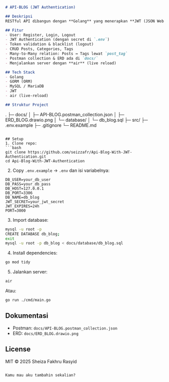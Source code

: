 
```md
# API-BLOG (JWT Authentication)

## Deskripsi
RESTful API dibangun dengan **Golang** yang menerapkan **JWT (JSON Web Token)** untuk autentikasi. Project ini menyediakan fitur register, login, logout (token blacklist), serta CRUD untuk `posts`, `categories`, dan `tags` dengan relasi many-to-many (`post_tag`). Dokumentasi Postman dan ERD disertakan di folder `docs/`.

## Fitur
- User: Register, Login, Logout
- JWT Authentication (dengan secret di `.env`)
- Token validation & blacklist (logout)
- CRUD Posts, Categories, Tags
- Many-to-Many relation: Posts ↔ Tags lewat `post_tag`
- Postman collection & ERD ada di `docs/`
- Menjalankan server dengan **air** (live reload)

## Tech Stack
- Golang
- GORM (ORM)
- MySQL / MariaDB
- JWT
- air (live-reload)

## Struktur Project
```

.
├─ docs/
│  ├─ API-BLOG.postman\_collection.json
│  ├─ ERD\_BLOG.drawio.png
│  └─ database/
│     └─ db\_blog.sql
├─ src/
├─ .env.example
├─ .gitignore
└─ README.md

````

## Setup
1. Clone repo:
```bash
git clone https://github.com/seizzafr/Api-Blog-With-JWT-Authentication.git
cd Api-Blog-With-JWT-Authentication 
````

2. Copy `.env.example` → `.env` dan isi variabelnya:

```env
DB_USER=your_db_user
DB_PASS=your_db_pass
DB_HOST=127.0.0.1
DB_PORT=3306
DB_NAME=db_blog
JWT_SECRET=your_jwt_secret
JWT_EXPIRES=24h
PORT=3000
```

3. Import database:

```bash
mysql -u root -p
CREATE DATABASE db_blog;
exit
mysql -u root -p db_blog < docs/database/db_blog.sql
```

4. Install dependencies:

```bash
go mod tidy
```

5. Jalankan server:

```bash
air
```

Atau:

```bash
go run ./cmd/main.go
```

## Dokumentasi

* Postman: `docs/API-BLOG.postman_collection.json`
* ERD: `docs/ERD_BLOG.drawio.png`

## License

MIT © 2025
Sheiza Fakhru Rasyid
```

Kamu mau aku tambahin sekalian?
```
